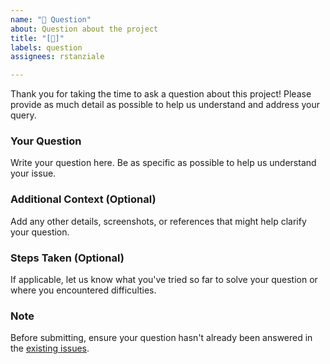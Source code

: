 ```yaml
---
name: "💭 Question"
about: Question about the project
title: "[💭]"
labels: question
assignees: rstanziale

---
```


Thank you for taking the time to ask a question about this project! Please provide as much detail as possible to help us understand and address your query.

### Your Question
Write your question here. Be as specific as possible to help us understand your issue.

### Additional Context (Optional)
Add any other details, screenshots, or references that might help clarify your question.

### Steps Taken (Optional)
If applicable, let us know what you've tried so far to solve your question or where you encountered difficulties.

### Note
Before submitting, ensure your question hasn't already been answered in the [existing issues](https://github.com/rstanziale/ez-api/issues).
